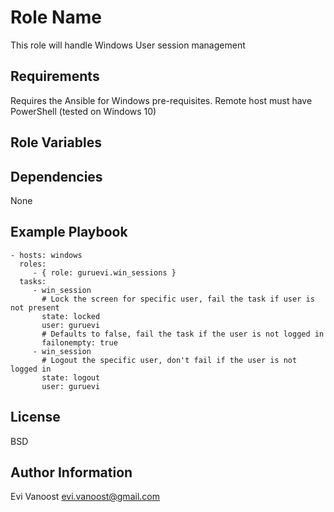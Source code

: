 Role Name
=========

This role will handle Windows User session management

Requirements
------------

Requires the Ansible for Windows pre-requisites. Remote host must have PowerShell (tested on Windows 10)

Role Variables
--------------

Dependencies
------------

None

Example Playbook
----------------

    - hosts: windows
      roles:
         - { role: guruevi.win_sessions }
      tasks:
         - win_session
           # Lock the screen for specific user, fail the task if user is not present
           state: locked
           user: guruevi
           # Defaults to false, fail the task if the user is not logged in
           failonempty: true 
         - win_session
           # Logout the specific user, don't fail if the user is not logged in
           state: logout
           user: guruevi 

License
-------

BSD

Author Information
------------------

Evi Vanoost
evi.vanoost@gmail.com
